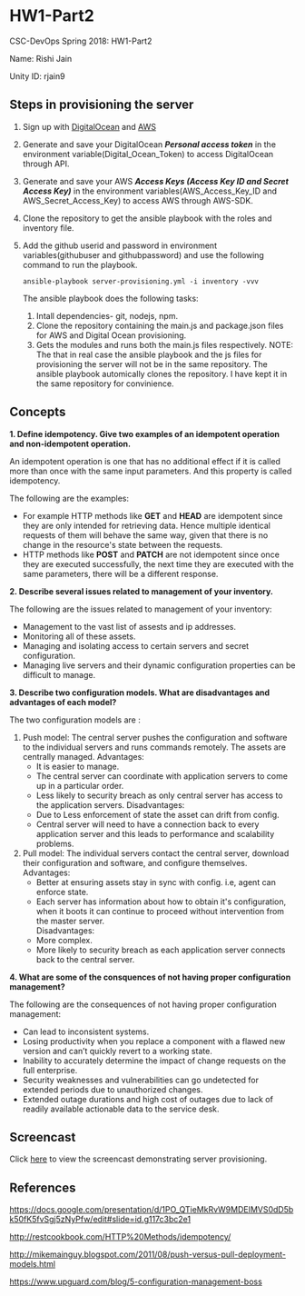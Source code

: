 # HW1-Part2
CSC-DevOps Spring 2018: HW1-Part2

Name: Rishi Jain

Unity ID: rjain9

## Steps in provisioning the server
1. Sign up with [DigitalOcean](https://www.digitalocean.com/) and [AWS](https://aws.amazon.com/)

2. Generate and save your DigitalOcean ***Personal access token*** in the environment variable(Digital_Ocean_Token) to access DigitalOcean through API.

3. Generate and save your AWS ***Access Keys (Access Key ID and Secret Access Key)*** in the environment variables(AWS_Access_Key_ID and AWS_Secret_Access_Key) to access AWS through AWS-SDK.

4. Clone the repository to get the ansible playbook with the roles and inventory file.

5. Add the github userid and password in environment variables(githubuser and githubpassword) and use the following command to run the playbook.
   ```
   ansible-playbook server-provisioning.yml -i inventory -vvv
   ```
   The ansible playbook does the following tasks:
   1. Intall  dependencies- git, nodejs, npm.
   2. Clone the repository containing the main.js and package.json files for AWS and Digital Ocean provisioning.
   3. Gets the modules and runs both the main.js files respectively.
   NOTE: The that in real case the ansible playbook and the js files for provisioning the server will not be in the same              repository. The ansible playbook automically clones the repository. I have kept it in the same repository for                convinience.

## Concepts

**1. Define idempotency. Give two examples of an idempotent operation and non-idempotent operation.**

   An idempotent operation is one that has no additional effect if it is called more than once with the same input              parameters. And this property is called idempotency. 
   
   The following are the examples:
   * For example HTTP methods like **GET** and **HEAD** are idempotent since they are only intended for retrieving data.          Hence multiple identical requests of them will behave the same way, given that there is no change in the resource's          state between the requests.
   * HTTP methods like **POST** and **PATCH** are not idempotent since once they are executed successfully, the next time          they are executed with the same parameters, there will be a different response.

**2. Describe several issues related to management of your inventory.**
   
   The following are the issues related to management of your inventory:
   * Management to the vast list of assests and ip addresses.
   * Monitoring all of these assets.
   * Managing and isolating access to certain servers and secret configuration.
   * Managing live servers and their dynamic configuration properties can be difficult to manage.
   
**3. Describe two configuration models. What are disadvantages and advantages of each model?**

   The two configuration models are :
   1. Push model: The central server pushes the configuration and software to the individual servers and runs commands             remotely. The assets are centrally managed.
      Advantages:
      * It is easier to manage.
      * The central server can coordinate with application servers to come up in a particular order.
      * Less likely to security breach as only central server has access to the application servers.
      Disadvantages:
      * Due to Less enforcement of state the asset can drift from config.
      * Central server will need to have a connection back to every application server and this leads to performance and             scalability problems.
   2. Pull model: The individual servers contact the central server, download their configuration and software, and configure       themselves.
      Advantages:
      * Better at ensuring assets stay in sync with config. i.e, agent can enforce state.
      * Each server has information about how to obtain it's configuration, when it boots it can continue to proceed without         intervention from the master server.   
      Disadvantages:
      * More complex.
      * More likely to security breach as each application server connects back to the central server.

**4. What are some of the consquences of not having proper configuration management?**

   The following are the consequences of not having proper configuration management:
   * Can lead to inconsistent systems.
   * Losing productivity when you replace a component with a flawed new version and can’t quickly revert to a working state.
   * Inability to accurately determine the impact of change requests on the full enterprise.
   * Security weaknesses and vulnerabilities can go undetected for extended periods due to unauthorized changes.
   * Extended outage durations and high cost of outages due to lack of readily available actionable data to the service desk.
   
## Screencast
Click [here](https://youtu.be/uZDz7eqeJBg) to view the screencast demonstrating server provisioning.

## References
https://docs.google.com/presentation/d/1PO_QTieMkRvW9MDEIMVS0dD5bk50fK5fvSgj5zNyPfw/edit#slide=id.g117c3bc2e1

http://restcookbook.com/HTTP%20Methods/idempotency/

http://mikemainguy.blogspot.com/2011/08/push-versus-pull-deployment-models.html

https://www.upguard.com/blog/5-configuration-management-boss

